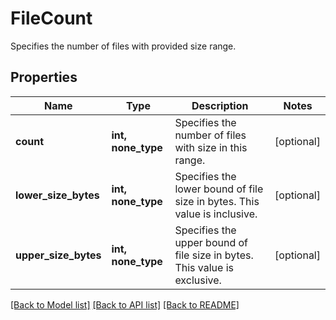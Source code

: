 # FileCount

Specifies the number of files with provided size range.

## Properties
Name | Type | Description | Notes
------------ | ------------- | ------------- | -------------
**count** | **int, none_type** | Specifies the number of files with size in this range. | [optional] 
**lower_size_bytes** | **int, none_type** | Specifies the lower bound of file size in bytes. This value is inclusive. | [optional] 
**upper_size_bytes** | **int, none_type** | Specifies the upper bound of file size in bytes. This value is exclusive. | [optional] 

[[Back to Model list]](../README.md#documentation-for-models) [[Back to API list]](../README.md#documentation-for-api-endpoints) [[Back to README]](../README.md)


